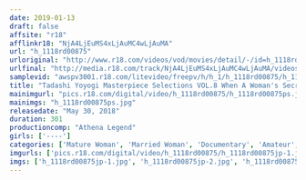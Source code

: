 ```yaml
---
date: 2019-01-13
draft: false
affsite: "r18"
afflinkr18: "NjA4LjEuMS4xLjAuMC4wLjAuMA"
url: "h_1118rd00875"
urloriginal: "http://www.r18.com/videos/vod/movies/detail/-/id=h_1118rd00875"
urlfinal: "http://media.r18.com/track/NjA4LjEuMS4xLjAuMC4wLjAuMA/videos/vod/movies/detail/-/id=h_1118rd00875"
samplevid: "awspv3001.r18.com/litevideo/freepv/h/h_1/h_1118rd00875/h_1118rd00875_dmb_w.mp4"
title: "Tadashi Yoyogi Masterpiece Selections VOL.8 When A Woman's Secret Desires Are Exposed..."
mainimgurl: "pics.r18.com/digital/video/h_1118rd00875/h_1118rd00875ps.jpg"
mainimgs: "h_1118rd00875ps.jpg"
releasedate: "May 30, 2018"
duration: 301
productioncomp: "Athena Legend"
girls: ['----']
categories: ['Mature Woman', 'Married Woman', 'Documentary', 'Amateur', 'Over 4 Hours']
imgurls: ['pics.r18.com/digital/video/h_1118rd00875/h_1118rd00875jp-1.jpg', 'pics.r18.com/digital/video/h_1118rd00875/h_1118rd00875jp-2.jpg', 'pics.r18.com/digital/video/h_1118rd00875/h_1118rd00875jp-3.jpg', 'pics.r18.com/digital/video/h_1118rd00875/h_1118rd00875jp-4.jpg', 'pics.r18.com/digital/video/h_1118rd00875/h_1118rd00875jp-5.jpg', 'pics.r18.com/digital/video/h_1118rd00875/h_1118rd00875jp-6.jpg', 'pics.r18.com/digital/video/h_1118rd00875/h_1118rd00875jp-7.jpg', 'pics.r18.com/digital/video/h_1118rd00875/h_1118rd00875jp-8.jpg', 'pics.r18.com/digital/video/h_1118rd00875/h_1118rd00875jp-9.jpg', 'pics.r18.com/digital/video/h_1118rd00875/h_1118rd00875jp-10.jpg', 'pics.r18.com/digital/video/h_1118rd00875/h_1118rd00875jp-11.jpg', 'pics.r18.com/digital/video/h_1118rd00875/h_1118rd00875jp-12.jpg', 'pics.r18.com/digital/video/h_1118rd00875/h_1118rd00875jp-13.jpg', 'pics.r18.com/digital/video/h_1118rd00875/h_1118rd00875jp-14.jpg', 'pics.r18.com/digital/video/h_1118rd00875/h_1118rd00875jp-15.jpg', 'pics.r18.com/digital/video/h_1118rd00875/h_1118rd00875jp-16.jpg', 'pics.r18.com/digital/video/h_1118rd00875/h_1118rd00875jp-17.jpg', 'pics.r18.com/digital/video/h_1118rd00875/h_1118rd00875jp-18.jpg', 'pics.r18.com/digital/video/h_1118rd00875/h_1118rd00875jp-19.jpg', 'pics.r18.com/digital/video/h_1118rd00875/h_1118rd00875jp-20.jpg']
imgs: ['h_1118rd00875jp-1.jpg', 'h_1118rd00875jp-2.jpg', 'h_1118rd00875jp-3.jpg', 'h_1118rd00875jp-4.jpg', 'h_1118rd00875jp-5.jpg', 'h_1118rd00875jp-6.jpg', 'h_1118rd00875jp-7.jpg', 'h_1118rd00875jp-8.jpg', 'h_1118rd00875jp-9.jpg', 'h_1118rd00875jp-10.jpg', 'h_1118rd00875jp-11.jpg', 'h_1118rd00875jp-12.jpg', 'h_1118rd00875jp-13.jpg', 'h_1118rd00875jp-14.jpg', 'h_1118rd00875jp-15.jpg', 'h_1118rd00875jp-16.jpg', 'h_1118rd00875jp-17.jpg', 'h_1118rd00875jp-18.jpg', 'h_1118rd00875jp-19.jpg', 'h_1118rd00875jp-20.jpg']
---
```

